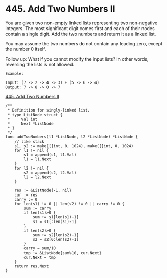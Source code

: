 # 445. Add Two Numbers II

You are given two non-empty linked lists representing two non-negative integers. The most significant digit comes first and each of their nodes contain a single digit. Add the two numbers and return it as a linked list.

You may assume the two numbers do not contain any leading zero, except the number 0 itself.

Follow up:
What if you cannot modify the input lists? In other words, reversing the lists is not allowed.

```
Example:

Input: (7 -> 2 -> 4 -> 3) + (5 -> 6 -> 4)
Output: 7 -> 8 -> 0 -> 7
```

[445. Add Two Numbers II](https://leetcode.com/problems/add-two-numbers-ii/)


```golang
/**
 * Definition for singly-linked list.
 * type ListNode struct {
 *     Val int
 *     Next *ListNode
 * }
 */
func addTwoNumbers(l1 *ListNode, l2 *ListNode) *ListNode {
    // like stack
    s1, s2 := make([]int, 0, 1024), make([]int, 0, 1024)
    for l1 != nil {
        s1 = append(s1, l1.Val)
        l1 = l1.Next
    }
    for l2 != nil {
        s2 = append(s2, l2.Val)
        l2 = l2.Next
    }
    
    res := &ListNode{-1, nil}
    cur := res
    carry := 0
    for len(s1) != 0 || len(s2) != 0 || carry != 0 {
        sum := carry
        if len(s1)>0 {
            sum += s1[len(s1)-1]
            s1 = s1[:len(s1)-1]
        }
        if len(s2)>0 {
            sum += s2[len(s2)-1]
            s2 = s2[0:len(s2)-1]
        }
        carry = sum/10
        tmp := &ListNode{sum%10, cur.Next}
        cur.Next = tmp
    }
    return res.Next
}
```
